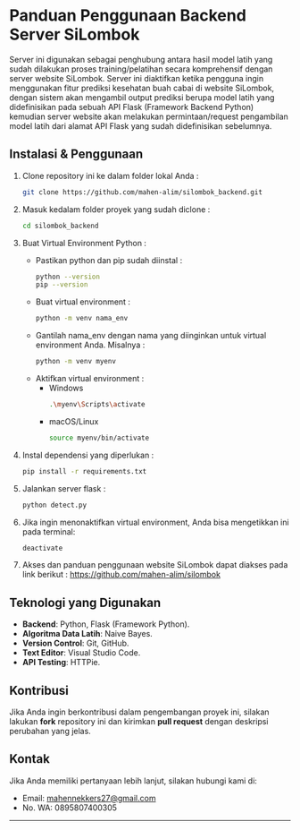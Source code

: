 # Panduan Penggunaan Backend Server SiLombok

Server ini digunakan sebagai penghubung antara hasil model latih yang sudah dilakukan proses training/pelatihan secara komprehensif dengan server website SiLombok. Server ini diaktifkan ketika pengguna ingin menggunakan fitur prediksi kesehatan buah cabai di website SiLombok, dengan sistem akan mengambil output prediksi berupa model latih yang didefinisikan pada sebuah API Flask (Framework Backend Python) kemudian server website akan melakukan permintaan/request pengambilan model latih dari alamat API Flask yang sudah didefinisikan sebelumnya. 

## Instalasi & Penggunaan

1. Clone repository ini ke dalam folder lokal Anda :
    ```bash
    git clone https://github.com/mahen-alim/silombok_backend.git
    ```
    
2. Masuk kedalam folder proyek yang sudah diclone :
   ```bash
   cd silombok_backend
   ```
    
3. Buat Virtual Environment Python :
   - Pastikan python dan pip sudah diinstal :
     ```bash
     python --version
     pip --version
     ```
   - Buat virtual environment :
     ```bash
     python -m venv nama_env
     ```
   - Gantilah nama_env dengan nama yang diinginkan untuk virtual environment Anda. Misalnya :
     ```bash
     python -m venv myenv
     ```
   - Aktifkan virtual environment :
     - Windows
       ```bash
       .\myenv\Scripts\activate
       ```
     - macOS/Linux
       ```bash
       source myenv/bin/activate
       ``` 

4. Instal dependensi yang diperlukan :
    ```bash
    pip install -r requirements.txt
    ```

5. Jalankan server flask :
   ```bash
   python detect.py
   ```

6. Jika ingin menonaktifkan virtual environment, Anda bisa mengetikkan ini pada terminal:
   ```bash
   deactivate
   ```

7. Akses dan panduan penggunaan website SiLombok dapat diakses pada link berikut :
   https://github.com/mahen-alim/silombok

## Teknologi yang Digunakan

- **Backend**: Python, Flask (Framework Python).
- **Algoritma Data Latih**: Naive Bayes.
- **Version Control**: Git, GitHub.
- **Text Editor**: Visual Studio Code.
- **API Testing**: HTTPie.

## Kontribusi

Jika Anda ingin berkontribusi dalam pengembangan proyek ini, silakan lakukan **fork** repository ini dan kirimkan **pull request** dengan deskripsi perubahan yang jelas.

## Kontak

Jika Anda memiliki pertanyaan lebih lanjut, silakan hubungi kami di:  
- Email: mahennekkers27@gmail.com
- No. WA: 0895807400305

---
